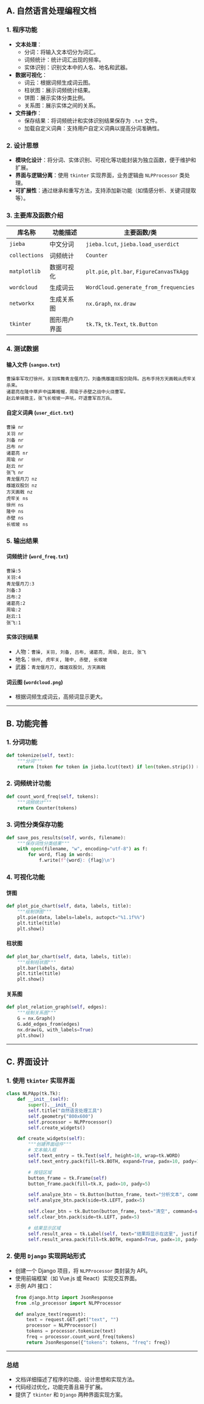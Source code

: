## A. 自然语言处理编程文档

### 1. 程序功能
- **文本处理**：
  - 分词：将输入文本切分为词汇。
  - 词频统计：统计词汇出现的频率。
  - 实体识别：识别文本中的人名、地名和武器。
- **数据可视化**：
  - 词云：根据词频生成词云图。
  - 柱状图：展示词频统计结果。
  - 饼图：展示实体分类比例。
  - 关系图：展示实体之间的关系。
- **文件操作**：
  - 保存结果：将词频统计和实体识别结果保存为 `.txt` 文件。
  - 加载自定义词典：支持用户自定义词典以提高分词准确性。

### 2. 设计思想
- **模块化设计**：将分词、实体识别、可视化等功能封装为独立函数，便于维护和扩展。
- **界面与逻辑分离**：使用 `tkinter` 实现界面，业务逻辑由 `NLPProcessor` 类处理。
- **可扩展性**：通过继承和重写方法，支持添加新功能（如情感分析、关键词提取等）。

### 3. 主要库及函数介绍
| 库名称         | 功能描述                           | 主要函数/类                     |
|----------------|------------------------------------|---------------------------------|
| `jieba`        | 中文分词                           | `jieba.lcut`, `jieba.load_userdict` |
| `collections`  | 词频统计                           | `Counter`                       |
| `matplotlib`   | 数据可视化                         | `plt.pie`, `plt.bar`, `FigureCanvasTkAgg` |
| `wordcloud`    | 生成词云                           | `WordCloud.generate_from_frequencies` |
| `networkx`     | 生成关系图                         | `nx.Graph`, `nx.draw`           |
| `tkinter`      | 图形用户界面                       | `tk.Tk`, `tk.Text`, `tk.Button` |

### 4. 测试数据
#### 输入文件 (`sanguo.txt`)
```text
曹操率军攻打徐州，关羽挥舞青龙偃月刀，刘备携雌雄双股剑助阵。吕布手持方天画戟从虎牢关杀来。
诸葛亮在隆中草庐中运筹帷幄，周瑜于赤壁之战中火烧曹军。
赵云单骑救主，张飞长坂坡一声吼，吓退曹军百万兵。
```

#### 自定义词典 (`user_dict.txt`)
```text
曹操 nr
关羽 nr
刘备 nr
吕布 nr
诸葛亮 nr
周瑜 nr
赵云 nr
张飞 nr
青龙偃月刀 nz
雌雄双股剑 nz
方天画戟 nz
虎牢关 ns
徐州 ns
隆中 ns
赤壁 ns
长坂坡 ns
```

### 5. 输出结果
#### 词频统计 (`word_freq.txt`)
```text
曹操:5
关羽:4
青龙偃月刀:3
刘备:3
吕布:2
诸葛亮:2
周瑜:2
赵云:1
张飞:1
```

#### 实体识别结果
- 人物：`曹操, 关羽, 刘备, 吕布, 诸葛亮, 周瑜, 赵云, 张飞`
- 地名：`徐州, 虎牢关, 隆中, 赤壁, 长坂坡`
- 武器：`青龙偃月刀, 雌雄双股剑, 方天画戟`

#### 词云图 (`wordcloud.png`)
- 根据词频生成词云，高频词显示更大。

---

## B. 功能完善

### 1. 分词功能
```python
def tokenize(self, text):
    """分词"""
    return [token for token in jieba.lcut(text) if len(token.strip()) > 1]
```

### 2. 词频统计功能
```python
def count_word_freq(self, tokens):
    """词频统计"""
    return Counter(tokens)
```

### 3. 词性分类保存功能
```python
def save_pos_results(self, words, filename):
    """保存词性分类结果"""
    with open(filename, "w", encoding="utf-8") as f:
        for word, flag in words:
            f.write(f"{word}: {flag}\n")
```

### 4. 可视化功能
#### 饼图
```python
def plot_pie_chart(self, data, labels, title):
    """绘制饼图"""
    plt.pie(data, labels=labels, autopct="%1.1f%%")
    plt.title(title)
    plt.show()
```

#### 柱状图
```python
def plot_bar_chart(self, data, labels, title):
    """绘制柱状图"""
    plt.bar(labels, data)
    plt.title(title)
    plt.show()
```

#### 关系图
```python
def plot_relation_graph(self, edges):
    """绘制关系图"""
    G = nx.Graph()
    G.add_edges_from(edges)
    nx.draw(G, with_labels=True)
    plt.show()
```

---

## C. 界面设计

### 1. 使用 `tkinter` 实现界面
```python
class NLPApp(tk.Tk):
    def __init__(self):
        super().__init__()
        self.title("自然语言处理工具")
        self.geometry("800x600")
        self.processor = NLPProcessor()
        self.create_widgets()

    def create_widgets(self):
        """创建界面组件"""
        # 文本输入框
        self.text_entry = tk.Text(self, height=10, wrap=tk.WORD)
        self.text_entry.pack(fill=tk.BOTH, expand=True, padx=10, pady=10)

        # 按钮区域
        button_frame = tk.Frame(self)
        button_frame.pack(fill=tk.X, padx=10, pady=5)

        self.analyze_btn = tk.Button(button_frame, text="分析文本", command=self.analyze)
        self.analyze_btn.pack(side=tk.LEFT, padx=5)

        self.clear_btn = tk.Button(button_frame, text="清空", command=self.clear_text)
        self.clear_btn.pack(side=tk.LEFT, padx=5)

        # 结果显示区域
        self.result_area = tk.Label(self, text="结果将显示在这里", justify=tk.LEFT)
        self.result_area.pack(fill=tk.BOTH, expand=True, padx=10, pady=10)
```

### 2. 使用 `Django` 实现网站形式
- 创建一个 Django 项目，将 `NLPProcessor` 类封装为 API。
- 使用前端框架（如 Vue.js 或 React）实现交互界面。
- 示例 API 接口：
  ```python
  from django.http import JsonResponse
  from .nlp_processor import NLPProcessor

  def analyze_text(request):
      text = request.GET.get("text", "")
      processor = NLPProcessor()
      tokens = processor.tokenize(text)
      freq = processor.count_word_freq(tokens)
      return JsonResponse({"tokens": tokens, "freq": freq})
  ```

---

### 总结
- 文档详细描述了程序的功能、设计思想和实现方法。
- 代码经过优化，功能完善且易于扩展。
- 提供了 `tkinter` 和 `Django` 两种界面实现方案。
